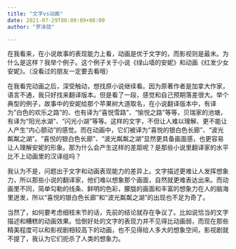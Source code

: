 ```yaml
---
title: "文字vs动画"
date: 2021-07-29T06:09:09+08:00
author: "罗泽勋"

---
```


在我看来，在小说故事的表现能力上看，动画是优于文字的，而影视则是最末。为什么是这样？我举个例子。这个例子关于小说《绿山墙的安妮》和动画《红发少女安妮》。（没看过的朋友一定要去看哦）

在我看完动画之后，深受触动，想找原小说继续看。因为原著作者是加拿大作家，语言不通，我只好找来翻译版本。但是看了一段，感觉和自己预期落差很大。举个典型的例子，故事中的安妮给那个苹果树大道取名，在小说翻译版本中，有译为”白色的欢乐之路”的、也有译为“喜悦雪路”、“愉悦之路”等等，贝瑞家的池塘，有译为“阳光水湖”、“闪光小湖”等等。这样的文字，不但让人难以理解、更不能让人产生“内心颤动”的感觉。而在动画中，它们被译为“喜悦的银白色长廊”、“波光粼粼之湖”。“喜悦的银白色长廊”、“波光粼粼之湖”显然更具备画面感，也更容易让人理解安妮的形象。那为什么会产生这样的差距呢？是那些小说里翻译家的水平比不上动画里的汉译组吗？

我认为不是，问题出于文字和动画表现能力的差异上。文字描述更难让人发挥想象力，所以那些小说的翻译家，他们难以想象那个画面，自然就更难表达出来。而动画里不同，简单勾勒的线条、鲜明的色彩，朦胧的画面和丰富的想象力在人的脑海里迸发，所以“喜悦的银白色长廊”和“波光粼粼之湖”的出现也不足为奇了。


当然了，如何要考虑细枝末节的话，先前的结论就存在争议了。比如说恰当的文字描述和糟糕的动画效果。恰倒好处的文字的表现力并不见得比动画弱，而现在那些精美程度可以和影视剧相较高下的动画，也不见得给人多大的想象空间，影视剧就不提了，我认为它们扼杀了人类的想象力。


